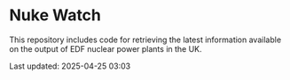 # Nuke Watch

This repository includes code for retrieving the latest information available on the output of EDF nuclear power plants in the UK.

Last updated: 2025-04-25 03:03